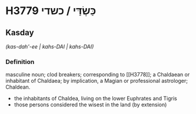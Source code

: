 # H3779 כַּשְׂדַּי / כשדי

## Kasday

_(kas-dah'-ee | kahs-DAI | kahs-DAI)_

### Definition

masculine noun; clod breakers; corresponding to [[H3778]]; a Chaldaean or inhabitant of Chaldaea; by implication, a Magian or professional astrologer; Chaldean.

- the inhabitants of Chaldea, living on the lower Euphrates and Tigris
- those persons considered the wisest in the land (by extension)
